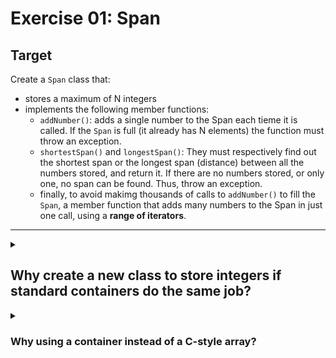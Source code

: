 # Exercise 01: Span
 ## Target
 Create a `Span` class that:
 * stores a maximum of N integers
 * implements the following member functions:
	- `addNumber()`: adds a single number to the Span each tieme it is called. If the `Span` is full (it already has N elements) the function must throw an exception.
	- `shortestSpan()` and `longestSpan()`: They must respectively find out the shortest span or the longest span (distance) between all the numbers stored, and return it. If there are no numbers stored, or only one, no span can be found. Thus, throw an exception.
	- finally, to avoid makimg thousands of calls to `addNumber()` to fill the `Span`,  a member function that adds many numbers to the Span in just one call, using a **range of iterators**.

-----------------------------------------------------------------------------------------------------------------------------------

<details>
<summary><h2> Why create a new class to store integers if standard containers do the same job? </h2></summary>
The Span class will not only store integers but also implement logic for:

* Limiting the number of elements (N).
* Providing additional functionality like `shortestSpan()` and `longestSpan()`.
* Controlling the behaviour and throw proper exceptions if necessary

While the container can store integers, it doesn't inherently provide the logic to enforce a size limit or calculate spans. The Span class will encapsulate these behaviors into a single, reusable unit. This is an example of object-oriented design, where you create a class with both state (data) and behavior (methods).
</details>

<details>
<summary><h3> Why using a container instead of a C-style array? </h3></summary>

**1. Dynamic Sizing**

* C-Style Array: Fixed size once declared. You have to know the size at compile-time or allocate memory dynamically, which makes it inflexible if the size of the array could change or if it's based on runtime input.
* Container:  Containers are dynamically sized, meaning you can start with an empty container and add elements as needed. In the case of our Span class, we can add numbers dynamically, and the vector will automatically manage memory for us. This saves us from handling low-level memory management or reallocating arrays ourselves.

**2. Built-In Functionality**

* C-Style Array: C-style arrays are quite primitive and don’t provide many utilities. For instance, you’d need to manually track the number of elements and write your own code to resize or shift elements.
* Container: You get rich functionality out of the box:
	- Automatic resizing: You don’t need to manage memory manually.
	- Iterators: You can easily iterate over the elements using iterators, making it more compatible with the rest of the C++ Standard Library.

**3. Memory Management**

* C-Style Array: If you use a dynamic array (allocated with `new`), you'll need to manually manage memory allocation and deallocation. This introduces potential risks of memory leaks or buffer overflows if not done properly.
* Container: Handles all memory allocation and deallocation for you. When a container goes out of scope, it automatically frees the allocated memory. This makes your code cleaner and reduces the chances of memory errors.

4. Exception Safety:

* C-Style Array: There's no built-in mechanism to handle errors, and if you access out-of-bounds elements, you're in undefined behavior territory.
* Container: Provides exception safety mechanisms and it throws exceptions when issues arise, allowing you to handle errors more gracefully.

5. Standard Library Integration:

* C-Style Array: If you use a C-style array, you might find it harder to integrate with C++ standard algorithms (e.g., std::sort, std::min_element, std::max_element).
* Container: Is well integrated with C++ algorithms, so calculating things like spans (e.g., finding the minimum or maximum difference between elements) becomes much easier. 

</details>